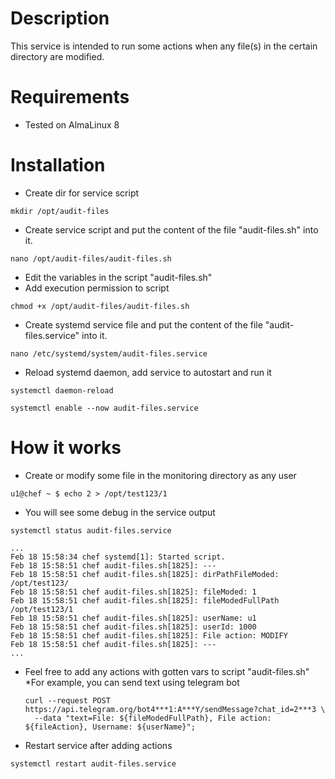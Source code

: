 # Description

This service is intended to run some actions when any file(s) in the certain directory are modified.

# Requirements

- Tested on AlmaLinux 8

# Installation

- Create dir for service script

```
mkdir /opt/audit-files
```

- Create service script and put the content of the file "audit-files.sh" into it.

```
nano /opt/audit-files/audit-files.sh
```

- Edit the variables in the script "audit-files.sh"
- Add execution permission to script

```
chmod +x /opt/audit-files/audit-files.sh
```

- Create systemd service file and put the content of the file "audit-files.service" into it.

```
nano /etc/systemd/system/audit-files.service
```

- Reload systemd daemon, add service to autostart and run it

```
systemctl daemon-reload
```
```
systemctl enable --now audit-files.service
```

# How it works

- Create or modify some file in the monitoring directory as any user

```
u1@chef ~ $ echo 2 > /opt/test123/1
```

- You will see some debug in the service output

```
systemctl status audit-files.service
```
```
...
Feb 18 15:58:34 chef systemd[1]: Started script.
Feb 18 15:58:51 chef audit-files.sh[1825]: ---
Feb 18 15:58:51 chef audit-files.sh[1825]: dirPathFileModed: /opt/test123/
Feb 18 15:58:51 chef audit-files.sh[1825]: fileModed: 1
Feb 18 15:58:51 chef audit-files.sh[1825]: fileModedFullPath /opt/test123/1
Feb 18 15:58:51 chef audit-files.sh[1825]: userName: u1
Feb 18 15:58:51 chef audit-files.sh[1825]: userId: 1000
Feb 18 15:58:51 chef audit-files.sh[1825]: File action: MODIFY
Feb 18 15:58:51 chef audit-files.sh[1825]: ---
...
```

- Feel free to add any actions with gotten vars to script "audit-files.sh"
  *For example, you can send text using telegram bot
  
  ```
  curl --request POST https://api.telegram.org/bot4***1:A***Y/sendMessage?chat_id=2***3 \
    --data "text=File: ${fileModedFullPath}, File action: ${fileAction}, Username: ${userName}";
  ```
  
- Restart service after adding actions

```
systemctl restart audit-files.service
```
